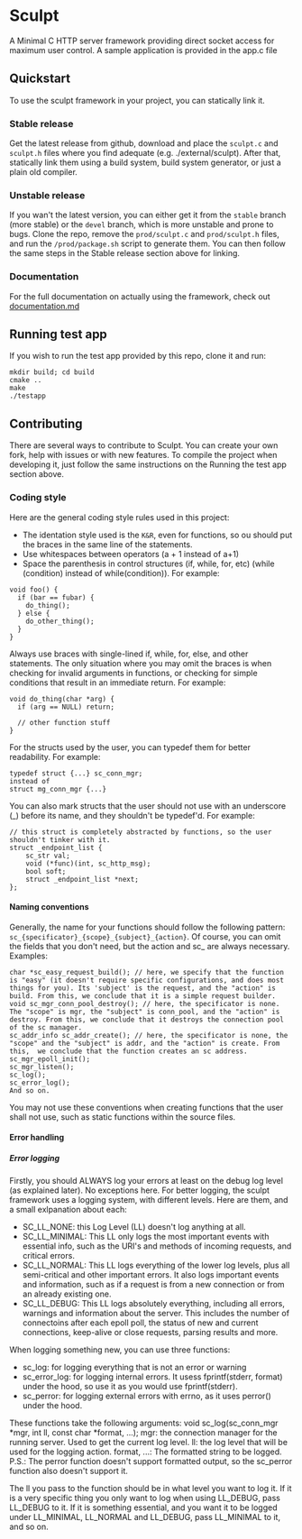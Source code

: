 # Sculpt

A Minimal C HTTP server framework providing direct socket access for maximum user control.
A sample application is provided in the app.c file

## Quickstart

To use the sculpt framework in your project, you can statically link it.

### Stable release
Get the latest release from github, download and place the `sculpt.c` and `sculpt.h` files where you find adequate (e.g. ./external/sculpt).
After that, statically link them using a build system, build system generator, or just a plain old compiler.

### Unstable release
If you wan't the latest version, you can either get it from the `stable` branch (more stable) or the `devel` branch, which is more unstable and prone to bugs. Clone the repo, remove the `prod/sculpt.c` and `prod/sculpt.h` files, and run the `/prod/package.sh` script to generate them. You can then follow the same steps in the Stable release section above for linking.

### Documentation
For the full documentation on actually using the framework, check out [documentation.md](documentation.md)


## Running test app

If you wish to run the test app provided by this repo, clone it and run:

```
mkdir build; cd build
cmake ..
make
./testapp
```

## Contributing

There are several ways to contribute to Sculpt. You can create your own fork, help with issues or with new features.
To compile the project when developing it, just follow the same instructions on the Running the test app section above.

### Coding style

Here are the general coding style rules used in this project:

- The identation style used is the `K&R`, even for functions, so ou should put the braces in the same line of the statements.
- Use whitespaces between operators (a + 1 instead of a+1)
- Space the parenthesis in control structures (if, while, for, etc) (while (condition) instead of while(condition)).
For example:
```
void foo() {
  if (bar == fubar) {
    do_thing();
  } else {
    do_other_thing();
  }
}
```

Always use braces with single-lined if, while, for, else, and other statements. The only situation where you may omit the braces is when checking for invalid arguments in functions, or checking for simple conditions that result in an immediate return. For example:
```
void do_thing(char *arg) {
  if (arg == NULL) return;

  // other function stuff
}
```

For the structs used by the user, you can typedef them for better readability. For example:
```
typedef struct {...} sc_conn_mgr;
instead of
struct mg_conn_mgr {...}
```

You can also mark structs that the user should not use with an underscore (_) before its name, and they shouldn't be typedef'd. For example:

```
// this struct is completely abstracted by functions, so the user shouldn't tinker with it.
struct _endpoint_list {
    sc_str val;
    void (*func)(int, sc_http_msg);
    bool soft;
    struct _endpoint_list *next;
};
```

#### Naming conventions

Generally, the name for your functions should follow the following pattern: `sc_{specificator}_{scope}_{subject}_{action}`. Of course, you can omit the fields that you don't need, but the action and sc_ are always necessary.
Examples:
```
char *sc_easy_request_build(); // here, we specify that the function is "easy" (it doesn't require specific configurations, and does most things for you). Its 'subject' is the request, and the "action" is build. From this, we conclude that it is a simple request builder.
void sc_mgr_conn_pool_destroy(); // here, the specificator is none. The "scope" is mgr, the "subject" is conn_pool, and the "action" is destroy. From this, we conclude that it destroys the connection pool of the sc manager.
sc_addr_info sc_addr_create(); // here, the specificator is none, the "scope" and the "subject" is addr, and the "action" is create. From this,  we conclude that the function creates an sc address.
sc_mgr_epoll_init();
sc_mgr_listen();
sc_log();
sc_error_log();
And so on.
```

You may not use these conventions when creating functions that the user shall not use, such as static functions within the source files.

#### Error handling

##### Error logging

Firstly, you should ALWAYS log your errors at least on the debug log level (as explained later). No exceptions here.
For better logging, the sculpt framework uses a logging system, with different levels. Here are them, and a small exlpanation about each:
- SC_LL_NONE: this Log Level (LL) doesn't log anything at all.
- SC_LL_MINIMAL: This LL only logs the most important events with essential info, such as the URI's and methods of incoming requests, and critical errors.
- SC_LL_NORMAL: This LL logs everything of the lower log levels, plus all semi-critical and other important errors. It also logs important events and information, such as if a request is from a new connection or from an already existing one.
- SC_LL_DEBUG: This LL logs absolutely everything, including all errors, warnings and information about the server. This includes the number of connectoins after each epoll poll, the status of new and current connections, keep-alive or close requests, parsing results and more.

When logging something new, you can use three functions:
- sc_log: for logging everything that is not an error or warning
- sc_error_log: for logging internal errors. It usess fprintf(stderr, format) under the hood, so use it as you would use fprintf(stderr).
- sc_perror: for logging external errors with errno, as it uses perror() under the hood.

These functions take the following arguments:
void sc_log(sc_conn_mgr *mgr, int ll, const char *format, ...);
mgr: the connection manager for the running server. Used to get the current log level.
ll: the log level that will be used for the logging action.
format, ...: The formatted string to be logged.
P.S.: The perror function doesn't support formatted output, so the sc_perror function also doesn't support it.

The ll you pass to the function should be in what level you want to log it. If it is a very specific thing you only want to log when using LL_DEBUG, pass LL_DEBUG to it. If it is something essential, and you want it to be logged under LL_MINIMAL, LL_NORMAL and LL_DEBUG, pass LL_MINIMAL to it, and so on.


